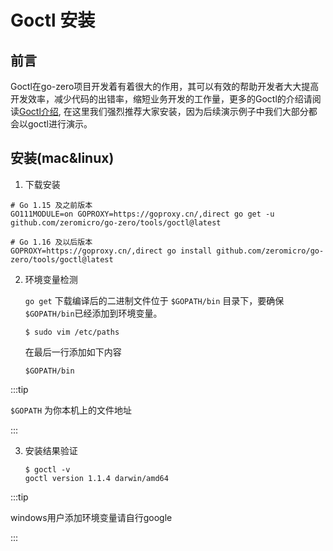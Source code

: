 # Goctl 安装

## 前言
Goctl在go-zero项目开发着有着很大的作用，其可以有效的帮助开发者大大提高开发效率，减少代码的出错率，缩短业务开发的工作量，更多的Goctl的介绍请阅读[Goctl介绍](goctl),
在这里我们强烈推荐大家安装，因为后续演示例子中我们大部分都会以goctl进行演示。

## 安装(mac&linux)
1. 下载安装

  ```shell title="下载安装"
  # Go 1.15 及之前版本
  GO111MODULE=on GOPROXY=https://goproxy.cn/,direct go get -u github.com/zeromicro/go-zero/tools/goctl@latest

  # Go 1.16 及以后版本
  GOPROXY=https://goproxy.cn/,direct go install github.com/zeromicro/go-zero/tools/goctl@latest
  ```

2. 环境变量检测

   `go get` 下载编译后的二进制文件位于 `$GOPATH/bin` 目录下，要确保`$GOPATH/bin`已经添加到环境变量。
    ```shell title="添加环境变量"
    $ sudo vim /etc/paths
    ```
   在最后一行添加如下内容
    ```text
    $GOPATH/bin
    ```

:::tip

`$GOPATH` 为你本机上的文件地址

:::

3. 安装结果验证
    ```shell title="打印 goctl 版本"
    $ goctl -v
    goctl version 1.1.4 darwin/amd64
    ```

:::tip

windows用户添加环境变量请自行google

:::
